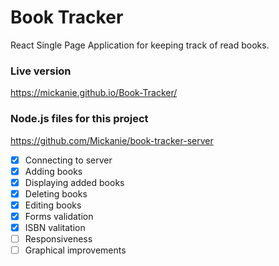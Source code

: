 # Book Tracker

React Single Page Application for keeping track of read books.

### Live version

https://mickanie.github.io/Book-Tracker/

### Node.js files for this project

https://github.com/Mickanie/book-tracker-server

- [x] Connecting to server
- [x] Adding books
- [x] Displaying added books
- [x] Deleting books
- [x] Editing books
- [x] Forms validation
 -[x] ISBN valitation
- [ ] Responsiveness
- [ ] Graphical improvements
